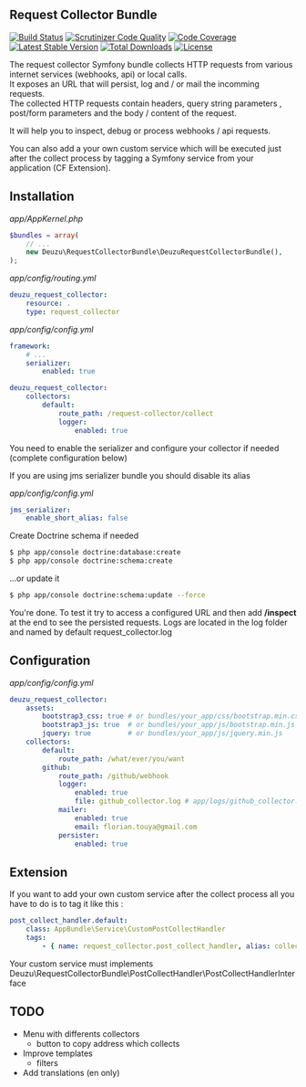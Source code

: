 Request Collector Bundle
------------------------

[![Build Status](https://travis-ci.org/deuzu/RequestCollectorBundle.svg?branch=master)](https://travis-ci.org/deuzu/RequestCollectorBundle)
[![Scrutinizer Code Quality](https://scrutinizer-ci.com/g/deuzu/RequestCollectorBundle/badges/quality-score.png?b=master)](https://scrutinizer-ci.com/g/deuzu/RequestCollectorBundle/?branch=master)
[![Code Coverage](https://scrutinizer-c/i.com/g/deuzu/RequestCollectorBundle/badges/coverage.png?b=master)](https://scrutinizer-ci.com/g/deuzu/RequestCollectorBundle/?branch=master)
[![Latest Stable Version](https://poser.pugx.org/deuzu/request-collector-bundle/v/stable)](https://packagist.org/packages/deuzu/request-collector-bundle) [![Total Downloads](https://poser.pugx.org/deuzu/request-collector-bundle/downloads)](https://packagist.org/packages/deuzu/request-collector-bundle)
[![License](https://poser.pugx.org/deuzu/request-collector-bundle/license)](https://packagist.org/packages/deuzu/request-collector-bundle)

The request collector Symfony bundle collects HTTP requests from various internet services (webhooks, api) or local calls.  
It exposes an URL that will persist, log and / or mail the incomming requests.  
The collected HTTP requests contain headers, query string parameters , post/form parameters and the body / content of the request.

It will help you to inspect, debug or process webhooks / api requests.  

You can also add a your own custom service which will be executed just after the collect process by tagging a Symfony service from your application (CF Extension).


## Installation

*app/AppKernel.php*
```php
$bundles = array(
    // ...
    new Deuzu\RequestCollectorBundle\DeuzuRequestCollectorBundle(),
);
```

*app/config/routing.yml*
```yaml
deuzu_request_collector:
    resource: .
    type: request_collector
```

*app/config/config.yml*
```yaml
framework:
    # ...
    serializer:
        enabled: true

deuzu_request_collector:
    collectors:
        default:
            route_path: /request-collector/collect
            logger:
                enabled: true
```
You need to enable the serializer and configure your collector if needed (complete configuration below)

If you are using jms serializer bundle you should disable its alias

*app/config/config.yml*
```yml
jms_serializer:
    enable_short_alias: false
```

Create Doctrine schema if needed
```bash
$ php app/console doctrine:database:create
$ php app/console doctrine:schema:create
```

...or update it

```bash
$ php app/console doctrine:schema:update --force
```

You're done. To test it try to access a configured URL and then add __/inspect__ at the end to see the persisted requests. Logs are located in the log folder and named by default request_collector.log


## Configuration

*app/config/config.yml*
```yaml
deuzu_request_collector:
    assets:
        bootstrap3_css: true # or bundles/your_app/css/bootstrap.min.css
        bootstrap3_js: true  # or bundles/your_app/js/bootstrap.min.js
        jquery: true         # or bundles/your_app/js/jquery.min.js
    collectors:
        default:
            route_path: /what/ever/you/want
        github:
            route_path: /github/webhook
            logger:
                enabled: true
                file: github_collector.log # app/logs/github_collector.log
            mailer:
                enabled: true
                email: florian.touya@gmail.com
            persister:
                enabled: true
```


## Extension

If you want to add your own custom service after the collect process all you have to do is to tag it like this :
```yaml
post_collect_handler.default:
    class: AppBundle\Service\CustomPostCollectHandler
    tags:
        - { name: request_collector.post_collect_handler, alias: collector_name }
```
Your custom service must implements Deuzu\RequestCollectorBundle\PostCollectHandler\PostCollectHandlerInterface


## TODO
   * Menu with differents collectors
      * button to copy address which collects
   * Improve templates
      * filters
   * Add translations (en only)
